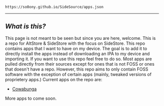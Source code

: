  `https://so0ony.github.io/SideSource/apps.json`

-------
## _What is this?_

This page is not meant to be seen but since you are here, welcome. This is a repo for AltStore & SideStore with the focus on SideStore. This repo contains apps that I want to have on my device. The goal is to add it to directly install the apps instead of downloading an IPA to my device and importing it. If you want to use this repo feel free to do so. Most apps are pulled directly from their sources except for ones that is not FOSS or ones that doesn't have a repo. However, this repo aims to only contain FOSS software with the exception of certain apps (mainly, tweaked versions of proprietery apps.) Current apps on the repo are:

- [Cowabunga](https://github.com/leminlimez/Cowabunga)

 More apps to come soon.
